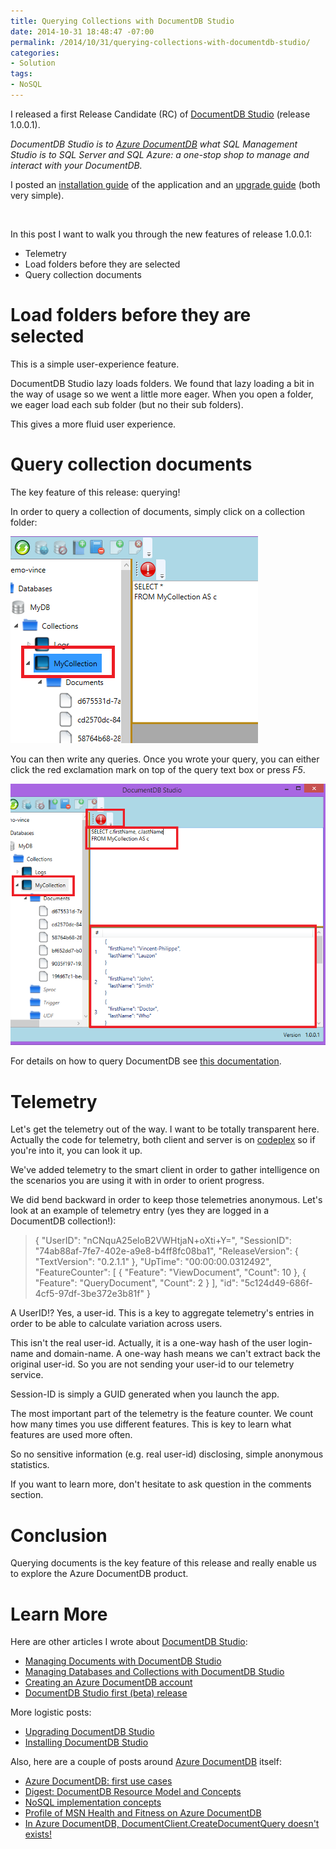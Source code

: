 ```yaml
---
title: Querying Collections with DocumentDB Studio
date: 2014-10-31 18:48:47 -07:00
permalink: /2014/10/31/querying-collections-with-documentdb-studio/
categories:
- Solution
tags:
- NoSQL
---
```

I released a first Release Candidate (RC) of <a href="https://studiodocumentdb.codeplex.com/">DocumentDB Studio</a> (release 1.0.0.1).

<em>DocumentDB Studio is to <a href="http://vincentlauzon.wordpress.com/2014/09/18/digest-documentdb-resource-model-and-concepts/">Azure DocumentDB</a> what SQL Management Studio is to SQL Server and SQL Azure: a one-stop shop to manage and interact with your DocumentDB.
</em>

I posted an <a href="http://vincentlauzon.com/2014/10/16/installing-documentdb-studio/">installation guide</a> of the application and an <a href="http://vincentlauzon.com/2014/10/22/upgrading-documentdb-studio/">upgrade guide</a> (both very simple).

&nbsp;

In this post I want to walk you through the new features of release 1.0.0.1:
<ul>
	<li>Telemetry</li>
	<li>Load folders before they are selected</li>
	<li>Query collection documents</li>
</ul>
<h1>Load folders before they are selected</h1>
This is a simple user-experience feature.

DocumentDB Studio lazy loads folders. We found that lazy loading a bit in the way of usage so we went a little more eager. When you open a folder, we eager load each sub folder (but no their sub folders).

This gives a more fluid user experience.
<h1>Query collection documents</h1>
The key feature of this release: querying!

In order to query a collection of documents, simply click on a collection folder:

<img src="/assets/posts/2014/4/querying-collections-with-documentdb-studio/110114_0226_queryingcol1.png" alt="" />

You can then write any queries. Once you wrote your query, you can either click the red exclamation mark on top of the query text box or press <em>F5</em>.

<img src="/assets/posts/2014/4/querying-collections-with-documentdb-studio/110114_0226_queryingcol2.png" alt="" />

For details on how to query DocumentDB see <a href="http://azure.microsoft.com/en-us/documentation/articles/documentdb-sql-query/">this documentation</a>.
<h1>Telemetry</h1>
Let's get the telemetry out of the way. I want to be totally transparent here. Actually the code for telemetry, both client and server is on <a href="https://studiodocumentdb.codeplex.com/">codeplex</a> so if you're into it, you can look it up.

We've added telemetry to the smart client in order to gather intelligence on the scenarios you are using it with in order to orient progress.

We did bend backward in order to keep those telemetries anonymous. Let's look at an example of telemetry entry (yes they are logged in a DocumentDB collection!):
<blockquote>{
"UserID": "nCNquA25eloB2VWHtjaN+oXti+Y=",
"SessionID": "74ab88af-7fe7-402e-a9e8-b4ff8fc08ba1",
"ReleaseVersion": {
"TextVersion": "0.2.1.1"
},
"UpTime": "00:00:00.0312492",
"FeatureCounter": [
{
"Feature": "ViewDocument",
"Count": 10
},
{
"Feature": "QueryDocument",
"Count": 2
}
],
"id": "5c124d49-686f-4cf5-97df-3be372e3b81f"
}</blockquote>
A UserID!? Yes, a user-id. This is a key to aggregate telemetry's entries in order to be able to calculate variation across users.

This isn't the real user-id. Actually, it is a one-way hash of the user login-name and domain-name. A one-way hash means we can't extract back the original user-id. So you are not sending your user-id to our telemetry service.

Session-ID is simply a GUID generated when you launch the app.

The most important part of the telemetry is the feature counter. We count how many times you use different features. This is key to learn what features are used more often.

So no sensitive information (e.g. real user-id) disclosing, simple anonymous statistics.

If you want to learn more, don't hesitate to ask question in the comments section.
<h1>Conclusion</h1>
Querying documents is the key feature of this release and really enable us to explore the Azure DocumentDB product.
<h1>Learn More</h1>
Here are other articles I wrote about <a href="https://studiodocumentdb.codeplex.com/">DocumentDB Studio</a>:
<ul>
	<li><a href="http://vincentlauzon.com/2014/10/22/managing-documents-with-documentdb-studio/">Managing Documents with DocumentDB Studio</a></li>
	<li><a href="http://vincentlauzon.com/2014/10/17/managing-databases-and-collections-with-documentdb-studio/">Managing Databases and Collections with DocumentDB Studio</a></li>
	<li><a href="http://vincentlauzon.com/2014/10/16/creating-an-azure-documentdb-account/">Creating an Azure DocumentDB account</a></li>
	<li><a href="http://vincentlauzon.com/2014/10/15/documentdb-studio/">DocumentDB Studio first (beta) release</a></li>
</ul>
More logistic posts:
<ul>
	<li><a href="http://vincentlauzon.com/2014/10/22/upgrading-documentdb-studio/">Upgrading DocumentDB Studio</a></li>
	<li><a href="http://vincentlauzon.com/2014/10/16/installing-documentdb-studio/">Installing DocumentDB Studio</a></li>
</ul>
Also, here are a couple of posts around <a href="http://vincentlauzon.wordpress.com/2014/09/18/digest-documentdb-resource-model-and-concepts/http:/vincentlauzon.wordpress.com/2014/09/18/digest-documentdb-resource-model-and-concepts/">Azure DocumentDB</a> itself:
<ul>
	<li><a href="http://vincentlauzon.com/2014/09/08/azure-documentdb-first-use-cases/">Azure DocumentDB: first use cases</a></li>
	<li><a href="http://vincentlauzon.com/2014/09/18/digest-documentdb-resource-model-and-concepts/">Digest: DocumentDB Resource Model and Concepts</a></li>
	<li><a href="http://vincentlauzon.com/2014/10/07/nosql-implementation-concepts/">NoSQL implementation concepts</a></li>
	<li><a href="http://vincentlauzon.com/2014/10/13/profile-of-msn-health-and-fitness-on-azure-documentdb/">Profile of MSN Health and Fitness on Azure DocumentDB</a></li>
	<li><a href="http://vincentlauzon.com/2014/10/19/in-azure-documentdb-documentclient-createdocumentquery-doesnt-exists/">In Azure DocumentDB, DocumentClient.CreateDocumentQuery doesn't exists!</a></li>
</ul>